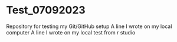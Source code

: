 # Test_07092023
Repository for testing my Git/GitHub setup
 A line I wrote on my local computer 
A line I wrote on my local
test from r studio